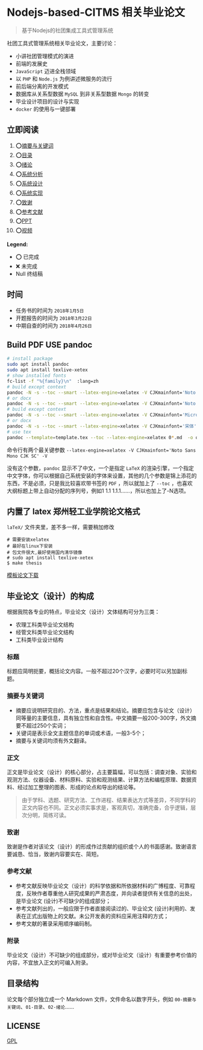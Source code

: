 # Nodejs-based-CITMS 相关毕业论文

> 基于Nodejs的社团集成工具式管理系统

社团工具式管理系统相关毕业论文，主要讨论：
- 小讲社团管理模式的演进
- 前端的发展史
- `JavaScript` 迈进全栈领域
- 以 `PHP` 和 `Node.js` 为例讲述微服务的流行
- 前后端分离的开发模式
- 数据库从关系型数据 `MySQL` 到非关系型数据 `Mongo` 的转变
- 毕业设计项目的设计与实现
- `docker` 的使用与一键部署

## 立即阅读

1. ⭕[摘要与关键词](./摘要与关键词.md)
1. ⭕[目录](./目录.md)
1. ⭕[绪论](./01-绪论.md)
1. ⭕[系统分析](./02-系统分析.md)
1. ⭕[系统设计](./03-系统设计.md)
1. ⭕[系统实现](./04-系统实现.md)
1. ⭕[致谢](./05-致谢.md)
1. ⭕[参考文献](./06-参考文献.md)
1. ⭕[PPT](https://github.com/Lanseria/Nodejs-based-CITMS/releases/download/v0.1/show.pptx)
1. ⭕[视频](https://www.bilibili.com/video/av23434110/)

**Legend:**

- ⭕ 已完成
- ❌ 未完成
- Null 终结稿

## 时间

- 任务书的时间为 `2018年1月5日`
- 开题报告的时间为 `2018年3月22日`
- 中期自查的时间为 `2018年4月26日`

## Build PDF USE pandoc

``` bash
# install package
sudo apt install pandoc
sudo apt install texlive-xetex
# show installed fonts
fc-list -f "%{family}\n"  :lang=zh
# build except context
pandoc -N -s --toc --smart --latex-engine=xelatex -V CJKmainfont='Noto Sans Mono CJK SC' -V mainfont='Noto Sans Mono CJK SC' -V geometry:margin=1in 0*.md  -o output.pdf
# or docx
pandoc -N -s --toc --smart --latex-engine=xelatex -V CJKmainfont='Noto Sans Mono CJK SC' -V mainfont='Noto Sans Mono CJK SC' -V geometry:margin=1in 0*.md  -o output.docx
# build except context
pandoc -N -s --toc --smart --latex-engine=xelatex -V CJKmainfont='Microsoft YaHei UI' -V mainfont='Microsoft YaHei UI' -V geometry:margin=1in 0*.md  -o output.pdf
# or docx
pandoc -N -s --toc --smart --latex-engine=xelatex -V CJKmainfont='宋体' -V mainfont='Times New Roman' -V geometry:margin=1in 0*.md  -o output.docx
# use tex
pandoc --template=template.tex --toc --latex-engine=xelatex 0*.md  -o output.docx
```

命令行有两个最关键参数
`--latex-engine=xelatex -V CJKmainfont='Noto Sans Mono CJK SC' -V`

没有这个参数，`pandoc` 显示不了中文，一个是指定 `LaTeX` 的渲染引擎，一个指定中文字体，你可以根据自己系统安装的字体来设置，其他的几个参数是锦上添花的东西，不是必须，只是我比较喜欢带书签的 `PDF` ，所以就加上了 `--toc` ，也喜欢大纲标题上带上自动分配的序列号，例如1 1.1 1.1.1……，所以也加上了-N选项。

## 内置了 latex 郑州轻工业学院论文格式

`laTeX/` 文件夹里，差不多一样，需要稍加修改

```
# 需要安装xelatex
# 最好在linux下安装
# 包文件很大,最好使用国内清华镜像
# sudo apt install texlive-xetex
$ make thesis
```

[模板论文下载](https://github.com/Lanseria/Nodejs-based-CITMS/releases/download/v0.2/main.pdf)

## 毕业论文（设计）的构成

根据我院各专业的特点，毕业论文（设计）文体结构可分为三类：

- 农理工科类毕业论文结构
- 经管文科类毕业论文结构
- 工科类毕业设计结构

### 标题

标题应简明扼要，概括论文内容。一般不超过20个汉字，必要时可以另加副标题。

### 摘要与关键词

- 摘要应说明研究目的、方法，重点是结果和结论。摘要应包含与论文（设计）同等量的主要信息，具有独立性和自含性。中文摘要一般200-300字，外文摘要不超过250个实词；
- 关键词是表示全文主题信息的单词或术语，一般3-5个；
- 摘要与关键词均须有外文翻译。

### 正文

正文是毕业论文（设计）的核心部分，占主要篇幅，可以包括：调查对象、实验和观测方法、仪器设备、材料原料、实验和观测结果、计算方法和编程原理、数据资料、经过加工整理的图表、形成的论点和导出的结论等。

> 由于学科、选题、研究方法、工作进程、结果表达方式等差异，不同学科的正文内容也不同。正文必须实事求是，客观真切，准确完备，合乎逻辑，层次分明，简练可读。

### 致谢

致谢是作者对该论文（设计）的形成作过贡献的组织或个人的书面感谢。致谢语言要诚恳、恰当，致谢内容要实在、简短。

### 参考文献

- 参考文献反映毕业论文（设计）的科学依据和所依据材料的广博程度、可靠程度，反映作者尊重他人研究成果的严肃态度，并向读者提供有关信息的出处，是毕业论文 (设计)不可缺少的组成部分；
- 参考文献列出的，一般应限于作者直接阅读过的、毕业论文 (设计)利用的、发表在正式出版物上的文献。未公开发表的资料应采用注释的方式；
- 参考文献的著录采用顺序编码制。

### 附录

毕业论文（设计）不可缺少的组成部分，或对毕业论文（设计）有重要参考价值的内容，不宜放入正文的可编入附录。

## 目录结构

论文每个部分独立成一个 Markdown 文件，文件命名以数字开头，例如 `00-摘要与关键词`、`01-目录`、`02-绪论`……

## LICENSE

[GPL](https://github.com/Lanseria/Nodejs-based-CITMS/blob/master/LICENSE)
